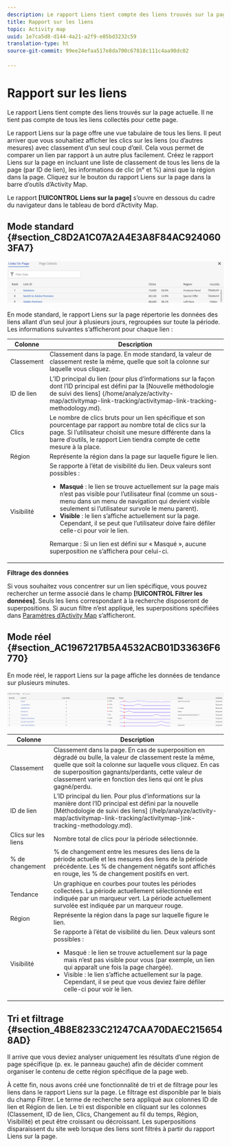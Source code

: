 ```yaml
---
description: Le rapport Liens tient compte des liens trouvés sur la page actuelle. Il ne tient pas compte de tous les liens collectés pour cette page.
title: Rapport sur les liens
topic: Activity map
uuid: 1e7ca5d8-d144-4a21-a2f9-e05bd3232c59
translation-type: ht
source-git-commit: 99ee24efaa517e8da700c67818c111c4aa90dc02

---
```



# Rapport sur les liens

Le rapport Liens tient compte des liens trouvés sur la page actuelle. Il ne tient pas compte de tous les liens collectés pour cette page.

Le rapport Liens sur la page offre une vue tabulaire de tous les liens. Il peut arriver que vous souhaitiez afficher les clics sur les liens (ou d’autres mesures) avec classement d’un seul coup d’œil. Cela vous permet de comparer un lien par rapport à un autre plus facilement. Créez le rapport Liens sur la page en incluant une liste de classement de tous les liens de la page (par ID de lien), les informations de clic (n° et %) ainsi que la région dans la page. Cliquez sur le bouton du rapport Liens sur la page dans la barre d’outils d’Activity Map.

Le rapport **[!UICONTROL Liens sur la page]** s’ouvre en dessous du cadre du navigateur dans le tableau de bord d’Activity Map.

## Mode standard {#section_C8D2A1C07A2A4E3A8F84AC9240603FA7}

![](assets/links_in_page.png)

En mode standard, le rapport Liens sur la page répertorie les données des liens allant d’un seul jour à plusieurs jours, regroupées sur toute la période. Les informations suivantes s’afficheront pour chaque lien :

<table id="table_3DE41B2CFA644B70AF802A3123CE51D9"> 
 <thead> 
  <tr> 
   <th colname="col1" class="entry"> Colonne </th> 
   <th colname="col2" class="entry"> Description </th> 
  </tr> 
 </thead>
 <tbody> 
  <tr> 
   <td colname="col1"> Classement </td> 
   <td colname="col2"> Classement dans la page. En mode standard, la valeur de classement reste la même, quelle que soit la colonne sur laquelle vous cliquez. </td> 
  </tr> 
  <tr> 
   <td colname="col1"> ID de lien </td> 
   <td colname="col2">L’ID principal du lien (pour plus d’informations sur la façon dont l’ID principal est défini par la [Nouvelle méthodologie de suivi des liens] (/home/analyze/activity-map/activitymap-link-tracking/activitymap-link-tracking-methodology.md). </td> 
  </tr> 
  <tr> 
   <td colname="col1"> Clics </td> 
   <td colname="col2"> Le nombre de clics bruts pour un lien spécifique et son pourcentage par rapport au nombre total de clics sur la page. Si l’utilisateur choisit une mesure différente dans la barre d’outils, le rapport Lien tiendra compte de cette mesure à la place. </td> 
  </tr> 
  <tr> 
   <td colname="col1"> Région </td> 
   <td colname="col2"> Représente la région dans la page sur laquelle figure le lien. </td> 
  </tr> 
  <tr> 
   <td colname="col1"> Visibilité </td> 
   <td colname="col2">Se rapporte à l’état de visibilité du lien. Deux valeurs sont possibles : 
    <ul id="ul_BABCC0F64145407C9D439150A6898E6D">
     <li id="li_9AF0479BDCEB4A44A37292FAABFA83A5"><b>Masqué</b> : le lien se trouve actuellement sur la page mais n’est pas visible pour l’utilisateur final (comme un sous-menu dans un menu de navigation qui devient visible seulement si l’utilisateur survole le menu parent). </li>
     <li id="li_C6FA4EC27EDD4341AB9821E2B4BC9E60"><b>Visible</b> : le lien s’affiche actuellement sur la page. Cependant, il se peut que l’utilisateur doive faire défiler celle-ci pour voir le lien. </li>
    </ul><p>Remarque : Si un lien est défini sur « Masqué », aucune superposition ne s’affichera pour celui-ci. </p></td> 
  </tr> 
 </tbody> 
</table>

**Filtrage des données**

Si vous souhaitez vous concentrer sur un lien spécifique, vous pouvez rechercher un terme associé dans le champ **[!UICONTROL Filtrer les données]**. Seuls les liens correspondant à la recherche disposeront de superpositions. Si aucun filtre n’est appliqué, les superpositions spécifiées dans [Paramètres d’Activity Map](/help/analyze/activity-map/activitymap-overlay-settings.md) s’afficheront.

## Mode réel {#section_AC1967217B5A4532ACB01D33636F6770}

En mode réel, le rapport Liens sur la page affiche les données de tendance sur plusieurs minutes.

![](assets/links_on_page.png)

<table id="table_61D1FB0F02894055A1AB394DE4FE4742"> 
 <thead> 
  <tr> 
   <th colname="col1" class="entry"> Colonne </th> 
   <th colname="col2" class="entry"> Description </th> 
  </tr> 
 </thead>
 <tbody> 
  <tr> 
   <td colname="col1"> Classement </td> 
   <td colname="col2"> Classement dans la page. En cas de superposition en dégradé ou bulle, la valeur de classement reste la même, quelle que soit la colonne sur laquelle vous cliquez. En cas de superposition gagnants/perdants, cette valeur de classement varie en fonction des liens qui ont le plus gagné/perdu. </td> 
  </tr> 
  <tr> 
   <td colname="col1"> ID de lien </td> 
   <td colname="col2">L’ID principal du lien. Pour plus d’informations sur la manière dont l’ID principal est défini par la nouvelle [Méthodologie de suivi des liens] (/help/analyze/activity-map/activitymap-link-tracking/activitymap-)ink-tracking-methodology.md). </td> 
  </tr> 
  <tr> 
   <td colname="col1"> Clics sur les liens </td> 
   <td colname="col2"> Nombre total de clics pour la période sélectionnée. </td> 
  </tr> 
  <tr> 
   <td colname="col1"> % de changement </td> 
   <td colname="col2"> % de changement entre les mesures des liens de la période actuelle et les mesures des liens de la période précédente. Les % de changement négatifs sont affichés en rouge, les % de changement positifs en vert. </td> 
  </tr> 
  <tr> 
   <td colname="col1"> Tendance </td> 
   <td colname="col2"> Un graphique en courbes pour toutes les périodes collectées. La période actuellement sélectionnée est indiquée par un marqueur vert. La période actuellement survolée est indiquée par un marqueur rouge. </td> 
  </tr> 
  <tr> 
   <td colname="col1"> Région </td> 
   <td colname="col2"> Représente la région dans la page sur laquelle figure le lien. </td> 
  </tr> 
  <tr> 
   <td colname="col1"> Visibilité </td> 
   <td colname="col2">Se rapporte à l’état de visibilité du lien. Deux valeurs sont possibles : 
    <ul id="ul_B10C55ED4D3C4CF99506DC467E2E7CFB">
     <li id="li_EA646722A51041CC9E62C56DEF92C81F">Masqué : le lien se trouve actuellement sur la page mais n’est pas visible pour vous (par exemple, un lien qui apparaît une fois la page chargée). </li>
     <li id="li_F9543614C2894003AC9984A7404E2785">Visible : le lien s’affiche actuellement sur la page. Cependant, il se peut que vous deviez faire défiler celle-ci pour voir le lien. </li>
    </ul></td> 
  </tr> 
 </tbody> 
</table>

## Tri et filtrage {#section_4B8E8233C21247CAA70DAEC2156548AD}

Il arrive que vous deviez analyser uniquement les résultats d’une région de page spécifique (p. ex. le panneau gauche) afin de décider comment organiser le contenu de cette région spécifique de la page web.

À cette fin, nous avons créé une fonctionnalité de tri et de filtrage pour les liens dans le rapport Liens sur la page. Le filtrage est disponible par le biais du champ Filtrer. Le terme de recherche sera appliqué aux colonnes ID de lien et Région de lien. Le tri est disponible en cliquant sur les colonnes (Classement, ID de lien, Clics, Changement au fil du temps, Région, Visibilité) et peut être croissant ou décroissant. Les superpositions disparaissent du site web lorsque des liens sont filtrés à partir du rapport Liens sur la page.
